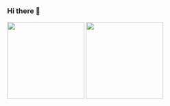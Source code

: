 ### Hi there 👋

<!--
**havefunatcode/havefunatcode** is a ✨ _special_ ✨ repository because its `README.md` (this file) appears on your GitHub profile.

Here are some ideas to get you started:

- 🔭 I’m currently working on ...
- 🌱 I’m currently learning ...
- 👯 I’m looking to collaborate on ...
- 🤔 I’m looking for help with ...
- 💬 Ask me about ...
- 📫 How to reach me: ...
- 😄 Pronouns: ...
- ⚡ Fun fact: ...
-->

<div>
<img height="180em" src="https://github-readme-stats.vercel.app/api?username=havefunatcode&show_icons=true&theme=merko&hide_border=true&layout=compact&langs_count=8" />
<img height="180em" src="https://github-readme-stats.vercel.app/api/top-langs/?username=havefunatcode&theme=merko&hide_border=true&layout=compact&langs_count=8" />
</div>
